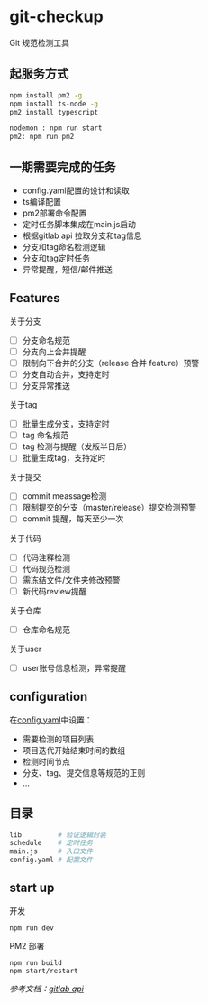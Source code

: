 # git-checkup

Git 规范检测工具

## 起服务方式

```bash
npm install pm2 -g
npm install ts-node -g
pm2 install typescript
```

```bash
nodemon : npm run start
pm2: npm run pm2
```

## 一期需要完成的任务
- config.yaml配置的设计和读取
- ts编译配置
- pm2部署命令配置
- 定时任务脚本集成在main.js启动
- 根据gitlab api 拉取分支和tag信息
- 分支和tag命名检测逻辑
- 分支和tag定时任务
- 异常提醒，短信/邮件推送

## Features

关于分支
- [ ] 分支命名规范
- [ ] 分支向上合并提醒
- [ ] 限制向下合并的分支（release 合并 feature）预警
- [ ] 分支自动合并，支持定时
- [ ] 分支异常推送

关于tag
- [ ] 批量生成分支，支持定时
- [ ] tag 命名规范
- [ ] tag 检测与提醒（发版半日后）
- [ ] 批量生成tag，支持定时

关于提交
- [ ] commit meassage检测
- [ ] 限制提交的分支（master/release）提交检测预警
- [ ] commit 提醒，每天至少一次

关于代码
- [ ] 代码注释检测
- [ ] 代码规范检测
- [ ] 需冻结文件/文件夹修改预警
- [ ] 新代码review提醒

关于仓库
- [ ] 仓库命名规范

关于user
- [ ] user账号信息检测，异常提醒

## configuration

在[config.yaml](config.yaml)中设置：

- 需要检测的项目列表
- 项目迭代开始结束时间的数组
- 检测时间节点
- 分支、tag、提交信息等规范的正则
- ...

## 目录

```bash
lib         # 验证逻辑封装
schedule    # 定时任务
main.js     # 入口文件
config.yaml # 配置文件
```

## start up

开发
```
npm run dev
```

PM2 部署
```
npm run build
npm start/restart
```

*参考文档：[gitlab api](http://10.211.62.41:8081/help/api/README.md)*
